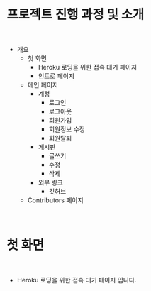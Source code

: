 # 프로젝트 진행 과정 및 소개

<br>

- 개요
  - 첫 화면
    - Heroku 로딩을 위한 접속 대기 페이지
    - 인트로 페이지
  - 메인 페이지
    - 계정
      - 로그인
      - 로그아웃
      - 회원가입
      - 회원정보 수정
      - 회원탈퇴
    - 게시판
      - 글쓰기
      - 수정
      - 삭제
    - 외부 링크
      - 깃허브
  - Contributors 페이지

<br>

# 첫 화면

<br>

- Heroku 로딩을 위한 접속 대기 페이지 입니다.
